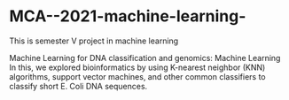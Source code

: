 # MCA--2021-machine-learning-

This is semester V project in machine learning

Machine Learning for DNA classification and genomics: Machine Learning
In this, we explored bioinformatics by using K-nearest neighbor (KNN) algorithms, support vector machines, and other common classifiers to classify short E. Coli DNA sequences. 

